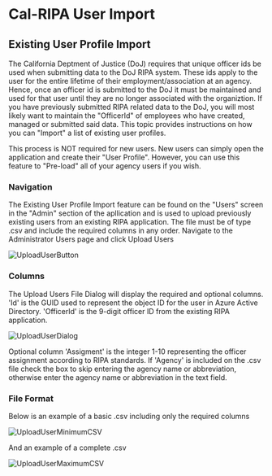 # Cal-RIPA User Import

## Existing User Profile Import

The California Deptment of Justice (DoJ) requires that unique officer ids be used when submitting data to the DoJ RIPA system. These ids apply to the user for the entire lifetime of their employment/association at an agency. Hence, once an officer id is submitted to the DoJ it must be maintained and used for that user until they are no longer associated with the organiztion. If you have previously submitted RIPA related data to the DoJ, you will most likely want to maintain the "OfficerId" of employees who have created, managed or submitted said data. This topic provides instructions on how you can "Import" a list of existing user profiles.

This process is NOT required for new users. New users can simply open the application and create their "User Profile". However, you can use this feature to "Pre-load" all of your agency users if you wish.

### Navigation

The Existing User Profile Import feature can be found on the "Users" screen in the "Admin" section of the apllication and is used to upload previously existing users from an existing RIPA application. The file must be of type .csv and include the required columns in any order. Navigate to the Administrator Users page and click Upload Users

![UploadUserButton](https://user-images.githubusercontent.com/83732510/128557273-790fd939-dc43-461b-a3c3-2594e4b9c9c7.PNG)

### Columns

The Upload Users File Dialog will display the required and optional columns. 'Id' is the GUID used to represent the object ID for the user in Azure Active Directory. 'OfficerId' is the 9-digit officer ID from the existing RIPA application.

![UploadUserDialog](https://user-images.githubusercontent.com/83732510/128557424-c7da3d9f-7e4a-46c7-9649-478f55838625.PNG)

Optional column 'Assigment' is the integer 1-10 representing the officer assignment according to RIPA standards. If 'Agency' is included on the .csv file check the box to skip entering the agency name or abbreviation, otherwise enter the agency name or abbreviation in the text field.

### File Format

Below is an example of a basic .csv including only the required columns

![UploadUserMinimumCSV](https://user-images.githubusercontent.com/83732510/128557482-6068bd5d-1106-4d43-af78-5f25d9623b92.PNG)

And an example of a complete .csv

![UploadUserMaximumCSV](https://user-images.githubusercontent.com/83732510/128557449-2bfa3263-a6b9-472c-9c5d-e3d51c5c899a.PNG)
